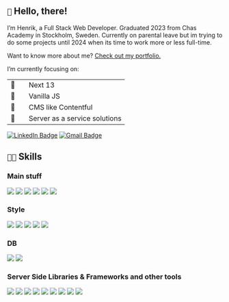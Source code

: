 ## `👋` Hello, there! 

I’m Henrik, a Full Stack Web Developer. Graduated 2023 from Chas Academy in Stockholm, Sweden. Currently on parental leave but im trying to do some projects until 2024 when its time to work more or less full-time.

Want to know more about me? [Check out my portfolio.](https://hekskjipro.netlify.app/)

I’m currently focusing on:

|   |   |   |
|---|---|---|
| 🌱 |   | Next 13  |
| 🌱 |   | Vanilla JS  |
| 🌱 |   | CMS like Contentful  |
| 🌱 |   |  Server as a service solutions |


[![LinkedIn Badge](https://img.shields.io/badge/LinkedIn-0D76A8?style=for-the-badge&logo=linkedin&logoColor=white)](https://www.linkedin.com/in/henrik-berglund-77109614/)
[![Gmail Badge](https://img.shields.io/badge/Gmail-D14836?style=for-the-badge&logo=gmail&logoColor=white)](mailto:henrik.berglund@hotmail.com)


## `💪🏻` Skills

### Main stuff

[![](https://img.shields.io/badge/JavaScript-F7DF1E?style=for-the-badge&logo=JavaScript&logoColor=black)](https://developer.mozilla.org/en-US/docs/Web/JavaScript)
[![](https://img.shields.io/badge/TypeScript-3178C6?style=for-the-badge&logo=TypeScript&logoColor=white)](https://www.typescriptlang.org/)
[![](https://img.shields.io/badge/React-20232A?style=for-the-badge&logo=react&logoColor=61DAFB)](https://reactjs.org/)
[![](https://img.shields.io/badge/Next-FFF?style=for-the-badge&logo=nextdotjs&logoColor=000000)](https://nextjs.org/)
[![](https://img.shields.io/badge/Redux-764ABC?style=for-the-badge&logo=Redux&logoColor=white)](https://redux.js.org/)
[![](https://img.shields.io/badge/Ableton-000000?style=for-the-badge&logo=abletonlive&logoColor=white)](https://ableton.com/)
  
### Style

[![](https://img.shields.io/badge/Figma-F24E1E?style=for-the-badge&logo=Figma&logoColor=white)](https://www.figma.com/)
[![](https://img.shields.io/badge/CSS-1572B6?style=for-the-badge&logo=css3&logoColor=white)](https://developer.mozilla.org/en-US/docs/Web/CSS/Reference)
[![](https://img.shields.io/badge/Styled_Components-DB7093?style=for-the-badge&logo=styled-components&logoColor=white)](https://styled-components.com/)
[![](https://img.shields.io/badge/Sass-CC6699?style=for-the-badge&logo=Sass&logoColor=white)](https://sass-lang.com/)
[![](https://img.shields.io/badge/Tailwind-06B6D4?style=for-the-badge&logo=tailwindcss&logoColor=white)](https://tailwindui.com/)

### DB

[![](https://img.shields.io/badge/MongoDB-47A248?style=for-the-badge&logo=mysql&logoColor=white)](https://www.mongodb.com/)
[![](https://img.shields.io/badge/MySQL-00000F?style=for-the-badge&logo=mysql&logoColor=white)](https://www.mysql.com/)

### Server Side Libraries & Frameworks and other tools

[![](https://img.shields.io/badge/NPM-CB3837?style=for-the-badge&logo=npm&logoColor=white)](https://www.npmjs.com/)
[![](https://img.shields.io/badge/Node.js-43853D?style=for-the-badge&logo=node.js&logoColor=white)](https://nodejs.org/en/)
[![](https://img.shields.io/badge/GitHub-181717?style=for-the-badge&logo=GitHub&logoColor=white)](https://github.com/)
[![](https://img.shields.io/badge/Vercel-000000?style=for-the-badge&logo=Vercel&logoColor=white)](https://vercel.com/)
[![](https://img.shields.io/badge/Netlify-00C7B7?style=for-the-badge&logo=netlify&logoColor=white)](https://www.netlify.com/)
[![](https://img.shields.io/badge/MySQL-00000F?style=for-the-badge&logo=mysql&logoColor=white)](https://www.mysql.com/)
[![](https://img.shields.io/badge/Laravel-FF2D20?style=for-the-badge&logo=laravel&logoColor=white)](https://laravel.com/)
[![](https://img.shields.io/badge/Angular-DD0031?style=for-the-badge&logo=angular&logoColor=white)](https://angular.io/)
[![](https://img.shields.io/badge/Webpack-8DD6F9?style=for-the-badge&logo=Webpack&logoColor=black)](https://webpack.js.org/)




<!---
Hekski/Hekski is a ✨ special ✨ repository because its `README.md` (this file) appears on your GitHub profile.
You can click the Preview link to take a look at your changes.
--->
